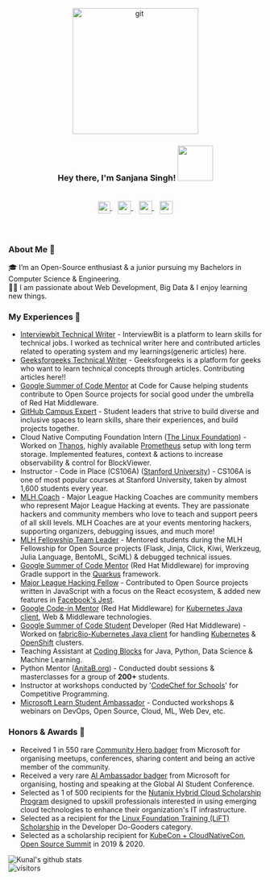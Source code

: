 <p align="center">
<a href="#">
  <img width="250" alt="git" src="https://user-images.githubusercontent.com/35633575/126677169-b9f5ee5d-248e-4317-8664-cd440154afab.png">
</a>
</p>
<h3 align="center">Hey there, I'm Sanjana Singh! <img src="https://media.giphy.com/media/ujrj9aoOdNvXO/giphy.gif" width="70">
<br><br>
<p align="center">
<a href="https://www.linkedin.com/in/sanjana-singh-7523a71ab/">
  <img align="center" width="24px" src="https://cdn.jsdelivr.net/npm/simple-icons@v3/icons/linkedin.svg"  />
</a>
  &nbsp;&nbsp;
 <a href="https://www.instagram.com/sanjanasingh3119/">
  <img align="center" width="26px" src="https://cdn.jsdelivr.net/npm/simple-icons@v3/icons/instagram.svg" />
</a>
&nbsp;&nbsp;
<a href="mailto:sanjana.sikarwar24@gmail.com">
  <img align="center" width="26px" src="https://cdn.jsdelivr.net/npm/simple-icons@v3/icons/gmail.svg" />
</a>
  &nbsp;&nbsp;
<a href="https://www.hackerrank.com/sanjana_sikarwa1">
  <img align="center" width="26px" src="https://cdn.jsdelivr.net/npm/simple-icons@v3/icons/hackerrank.svg" />
</a>
</p>
<br />

### About Me 🚀
🎓 I’m an Open-Source enthusiast & a junior pursuing my Bachelors in Computer Science & Engineering. </br>
👨‍💻  I am passionate about Web Development, Big Data & I enjoy learning new things. </br>

### My Experiences 🙌
- [Interviewbit Technical Writer](https://www.interviewbit.com/) - InterviewBit is a platform to learn skills for technical jobs. I worked as technical writer here and contributed articles related to operating system and my learnings(generic articles) here.
- [Geeksforgeeks Technical Writer](https://auth.geeksforgeeks.org/user/sanjanasikarwar24/profile) - Geeksforgeeks is a platform for geeks who want to learn technical concepts through articles. Contributing articles here!!
- [Google Summer of Code Mentor](http://summerofcode.withgoogle.com) at Code for Cause helping students contribute to Open Source projects for social good under the umbrella of Red Hat Middleware.
- [GitHub Campus Expert](https://education.github.com/experts) - Student leaders that strive to build diverse and inclusive spaces to learn skills, share their experiences, and build projects together. 
- Cloud Native Computing Foundation Intern ([The Linux Foundation](https://www.linuxfoundation.org)) - Worked on [Thanos](https://github.com/thanos-io/thanos), highly available [Prometheus](https://github.com/prometheus/prometheus) setup with long term storage. Implemented features, context & actions to increase observability & control for BlockViewer.
- Instructor - Code in Place (CS106A) ([Stanford University](https://codeinplace.stanford.edu)) - CS106A is one of most popular courses at Stanford University, taken by almost 1,600 students every year.
- [MLH Coach](https://mlh.io/coaches) - Major League Hacking Coaches are community members who represent Major League Hacking at events. They are passionate hackers and community members who love to teach and support peers of all skill levels. MLH Coaches are at your events mentoring hackers, supporting organizers, debugging issues, and much more!
- [MLH Fellowship Team Leader](https://fellowship.mlh.io) - Mentored students during the MLH Fellowship for Open Source projects (Flask, Jinja, Click, Kiwi, Werkzeug, Julia Language, BentoML, SciML) & debugged technical issues.
- [Google Summer of Code Mentor](https://drive.google.com/file/d/1RkfG8EeWwX2vy47A99rD_0EbHBUMCVqD/view?usp=sharing) (Red Hat Middleware) for improving Gradle support in the [Quarkus](https://github.com/quarkusio/quarkus) framework.
- [Major League Hacking Fellow](https://dev.to/kunal/open-source-best-practices-mlh-fellowship-experience-43ee) - Contributed to Open Source projects written in JavaScript with a focus on the React ecosystem, & added new features in [Facebook's Jest](https://github.com/facebook/jest).
- [Google Code-in Mentor](https://drive.google.com/file/d/1qHz5857X803hgwsrXFLqW8gPwMpZeqQH/view) (Red Hat Middleware) for [Kubernetes Java client](https://github.com/fabric8io/kubernetes-client), Web & Middleware technologies.
- [Google Summer of Code Student](https://drive.google.com/file/d/13mp8w7dk2YWdvrPvg0gmCMxErgUbUza4/view?usp=sharing) Developer (Red Hat Middleware) - Worked on [fabric8io-Kubernetes Java client](https://github.com/fabric8io/kubernetes-client) for handling [Kubernetes](https://kubernetes.io) & [OpenShift](https://www.openshift.com) clusters.
- Teaching Assistant at [Coding Blocks](https://codingblocks.com) for Java, Python, Data Science & Machine Learning.
- Python Mentor ([AnitaB.org](https://drive.google.com/file/d/1XBpBcEysVfEaJu2RY13pubkPu3AN4EwW/view?usp=sharing)) - Conducted doubt sessions & masterclasses for a group of **200+** students.
- Instructor at workshops conducted by '[CodeChef for Schools](https://drive.google.com/open?id=1-gbv21BN66dY0K88pd8ir69VQ0C8ovUU)' for Competitive Programming.
- [Microsoft Learn Student Ambassador](https://studentambassadors.microsoft.com) - Conducted workshops & webinars on DevOps, Open Source, Cloud, ML, Web Dev, etc.

### Honors & Awards 🏅
- Received 1 in 550 rare [Community Hero badger](https://www.microsoft.com/skills/azureheroes) from Microsoft for organising meetups, conferences, sharing content and being an active member of the community.
- Received a very rare [AI Ambassador badger](https://www.microsoft.com/skills/azureheroes) from Microsoft for organising, hosting and speaking at the Global AI Student Conference.
- Selected as 1 of 500 recipients for the [Nutanix Hybrid Cloud Scholarship Program](https://www.udacity.com/scholarships/nutanix-hybrid-cloud-scholarship-program) designed to upskill professionals interested in using emerging cloud technologies to enhance their organization's IT infrastructure.
- Selected as a recipient for the [Linux Foundation Training (LiFT) Scholarship](https://www.linuxfoundation.org/about/diversity-inclusiveness/lift-scholarships/) in the Developer Do-Gooders category.
- Selected as a scholarship recipient for [KubeCon + CloudNativeCon](https://events19.linuxfoundation.org/events/kubecon-cloudnativecon-north-america-2019/), [Open Source Summit](https://events.linuxfoundation.org/open-source-summit-north-america/) in 2019 & 2020.

![Kunal's github stats](https://github-readme-stats.vercel.app/api?username=kunal-kushwaha&show_icons=true&hide_border=true)
<br />
![visitors](https://visitor-badge.laobi.icu/badge?page_id=kunal-kushwaha.kunal-kushwaha)
